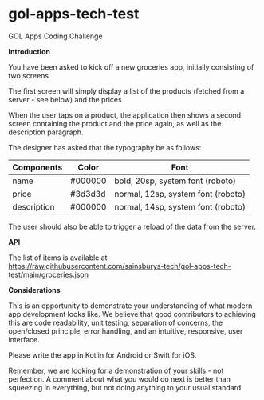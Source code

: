 # gol-apps-tech-test

GOL Apps Coding Challenge

<b>Introduction</b>

You have been asked to kick off a new groceries app, initially consisting of two screens

The first screen will simply display a list of the products (fetched from a server - see below) and the prices

When the user taps on a product, the application then shows a second screen containing the product and the price again, as well as the description paragraph.

The designer has asked that the typography be as follows:

| Components  |       Color   |    Font                           |
| ----------- | ------------- | ----------------------------------|
| name        |     #000000   | bold, 20sp, system font (roboto)  |
| price       |     #3d3d3d   | normal, 12sp, system font (roboto)|
| description |     #000000   | normal, 14sp, system font (roboto)|

		
The user should also be able to trigger a reload of the data from the server.

<b>API</b>

The list of items is available at https://raw.githubusercontent.com/sainsburys-tech/gol-apps-tech-test/main/groceries.json


<b>Considerations</b>

This is an opportunity to demonstrate your understanding of what modern app development looks like. We believe that good contributors to achieving this are code readability, unit testing, separation of concerns, the open/closed principle, error handling, and an intuitive, responsive, user interface.

Please write the app in Kotlin for Android or Swift for iOS.

Remember, we are looking for a demonstration of your skills - not perfection. A comment about what you would do next is better than squeezing in everything, but not doing anything to your usual standard.
